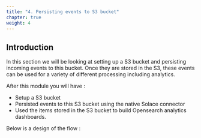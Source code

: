 ```yaml
---
title: "4. Persisting events to S3 bucket"
chapter: true
weight: 4
---
```


## Introduction

In this section we will be looking at setting up a S3 bucket and persisting incoming events to this bucket.
Once they are stored in the S3, these events can be used for a variety of different processing including analytics.

After this module you will have :
- Setup a S3 bucket
- Persisted events to this S3 bucket using the native Solace connector
- Used the items stored in the S3 bucket to build Opensearch analytics dashboards.

Below is a design of the flow :

